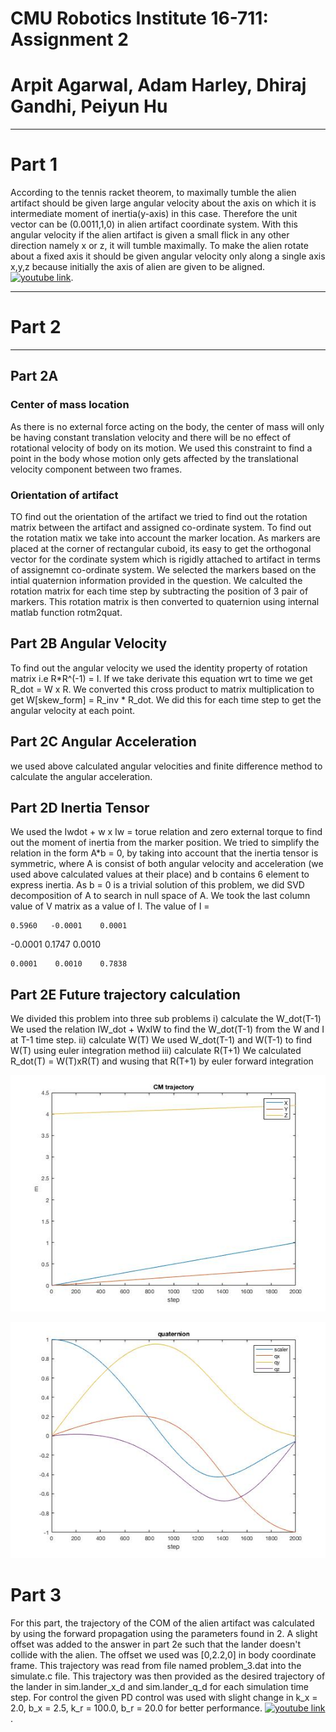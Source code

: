 # CMU Robotics Institute 16-711:  Assignment 2 
# Arpit Agarwal, Adam Harley, Dhiraj Gandhi, Peiyun Hu
----
# Part 1
According to the tennis racket theorem, to maximally tumble the alien artifact should be given large angular velocity about the axis on which it is intermediate moment of inertia(y-axis) in this case. Therefore the unit vector can be (0.0011,1,0) in alien artifact coordinate system. With this angular velocity if the alien artifact is given a small flick in any other direction namely x or z, it will tumble maximally. To make the alien rotate about a fixed axis it should be given angular velocity only along a single axis x,y,z because initially the axis of alien are given to be aligned.
[![youtube link](http://img.youtube.com/vi/5jx8qBW6Ke4/0.jpg)](https://www.youtube.com/watch?v=5jx8qBW6Ke4). 

----
# Part 2 
----
## Part 2A
### Center of mass location
As there is no external force acting on the body, the center of mass will only be having constant translation velocity and there will be no effect of rotational velocity of body on its motion. We used this constraint to find a point in the body whose motion only gets affected by the translational velocity component between two frames. 
### Orientation of artifact
TO find out the orientation of the artifact we tried to find out the rotation matrix between the artifact and assigned co-ordinate system. To find out the rotation matix we take into account the marker location. As markers are placed at the corner of rectangular cuboid, its easy to get the orthogonal vector for the cordinate system which is rigidly attached to artifact in terms of assignemnt co-ordinate system. We selected the markers based on the intial quaternion information provided in the question. We calculted the rotation matrix for each time step by subtracting the position of 3 pair of markers. This rotation matrix is then converted to quaternion using internal matlab function rotm2quat.

## Part 2B Angular Velocity
To find out the angular velocity we used the identity property of rotation matrix i.e R*R^(-1) = I. If we take derivate this equation wrt to time we get R_dot = W x R. We converted this cross product to matrix multiplication to get W[skew_form] = R_inv * R_dot. We did this for each time step to get the angular velocity at each point.

## Part 2C Angular Acceleration
we used above calculated angular velocities and finite difference method to calculate the angular acceleration.

## Part 2D Inertia Tensor
We used the Iwdot + w x Iw = torue relation and zero external torque to find out the moment of inertia from the marker position. We tried to simplify the relation in the form A*b = 0, by taking into account that the inertia tensor is symmetric, where A is consist of both angular velocity and acceleration (we used above calculated values at their place) and b contains 6 element to express inertia. As b = 0  is a trivial solution of this problem, we did SVD decomposition of A to search in null space of A. We took the last column value of V matrix as a value of I.
The value of I =


    0.5960   -0.0001    0.0001

   -0.0001    0.1747    0.0010

    0.0001    0.0010    0.7838

## Part 2E Future trajectory calculation
We divided this problem into three sub problems
i) calculate the W_dot(T-1)
We used the relation IW_dot + WxIW to find the W_dot(T-1) from the W and I at T-1 time step.
ii) calculate W(T)
We used W_dot(T-1) and W(T-1) to find W(T) using euler integration method 
iii) calculate R(T+1)
We calculated R_dot(T) = W(T)xR(T) and wusing that R(T+1) by euler forward integration

![picture alt](https://raw.githubusercontent.com/Dhiraj100892/kdc_assignment/master/assign_3/2E/cm.jpg "Title is optional") 

![picture alt](https://raw.githubusercontent.com/Dhiraj100892/kdc_assignment/master/assign_3/2E/quat.jpg "Title is optional") 
 
# Part 3
For this part, the trajectory of the COM of the alien artifact was calculated by using the forward propagation using the parameters found in 2. A slight offset was added to the answer in part 2e such that the lander doesn't collide with the alien. The offset we used was [0,2.2,0] in body coordinate frame.
This trajectory was read from file named problem_3.dat into the simulate.c file. This trajectory was then provided as the desired trajectory of the lander in sim.lander_x_d and sim.lander_q_d for each simulation time step. 
For control the given PD control was used with slight change in k_x = 2.0, b_x = 2.5, k_r = 100.0, b_r = 20.0 for better performance.
[![youtube link](http://img.youtube.com/vi/lmFVAADCh6I/0.jpg)](https://www.youtube.com/watch?v=lmFVAADCh6I). 

